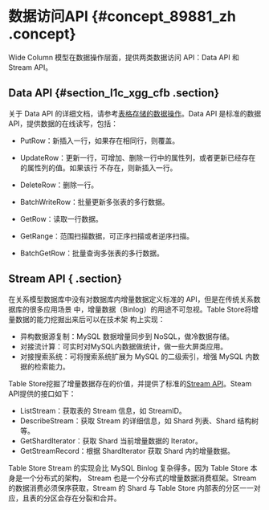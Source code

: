 # 数据访问API {#concept_89881_zh .concept}

Wide Column 模型在数据操作层面，提供两类数据访问 API：Data API 和 Stream API。

## Data API {#section_l1c_xgg_cfb .section}

关于 Data API 的详细文档，请参考[表格存储的数据操作](../../../../cn.zh-CN/产品功能/表格存储的数据操作.md#)。Data API 是标准的数据 API，提供数据的在线读写，包括：

-   PutRow：新插入一行，如果存在相同行，则覆盖。

-   UpdateRow：更新一行，可增加、删除一行中的属性列，或者更新已经存在的属性列的值。如果该行 不存在，则新插入一行。

-   DeleteRow：删除一行。

-   BatchWriteRow：批量更新多张表的多行数据。

-   GetRow：读取一行数据。

-   GetRange：范围扫描数据，可正序扫描或者逆序扫描。

-   BatchGetRow：批量查询多张表的多行数据。


## Stream API { .section}

在关系模型数据库中没有对数据库内增量数据定义标准的 API，但是在传统关系数据库的很多应用场景 中，增量数据（Binlog）的用途不可忽视。Table Store将增量数据的能力挖掘出来后可以在技术架 构上实现：

-   异构数据源复制：MySQL 数据增量同步到 NoSQL，做冷数据存储。
-   对接流计算：可实时对MySQL内数据做统计，做一些大屏类应用。
-   对接搜索系统：可将搜索系统扩展为 MySQL 的二级索引，增强 MySQL 内数据的检索能力。

Table Store挖掘了增量数据存在的价值，并提供了标准的[Stream API](../../../../cn.zh-CN/产品功能/Stream增量数据流/概述.md#)。Steam API提供的接口如下：

-   ListStream：获取表的 Stream 信息，如 StreamID。
-   DescribeStream：获取 Stream 的详细信息，如 Shard 列表、Shard 结构树等。
-   GetShardIterator：获取 Shard 当前增量数据的 Iterator。
-   GetStreamRecord：根据 ShardIterator 获取 Shard 内的增量数据。

Table Store Stream 的实现会比 MySQL Binlog 复杂得多。因为 Table Store 本身是一个分布式的架构， Stream 也是一个分布式的增量数据消费框架。Stream 的数据消费必须保序获取，Stream 的 Shard 与 Table Store 内部表的分区一一对应，且表的分区会存在分裂和合并。

